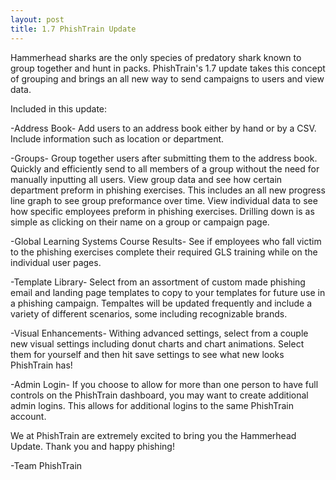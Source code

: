 ```yaml
---
layout: post
title: 1.7 PhishTrain Update
---
```


Hammerhead sharks are the only species of predatory shark known to group together and hunt in packs. PhishTrain's 1.7 update takes this concept of grouping and brings an all new way to send campaigns to users and view data.

Included in this update:

  -Address Book-
  Add users to an address book either by hand or by a CSV. Include information such as location or department.
  
  -Groups-
  Group together users after submitting them to the address book.
  Quickly and efficiently send to all members of a group without the need for manually inputting all users.
  View group data and see how certain department preform in phishing exercises. This includes an all new progress line graph to see group preformance over time.
  View individual data to see how specific employees preform in phishing exercises. Drilling down is as simple as clicking on their name on a group or campaign page.
  
  -Global Learning Systems Course Results-
  See if employees who fall victim to the phishing exercises complete their required GLS training while on the individual user pages.
  
  -Template Library-
  Select from an assortment of custom made phishing email and landing page templates to copy to your templates for future use in a phishing campaign. Tempaltes will be updated frequently and include a variety of different scenarios, some including recognizable brands.
  
  -Visual Enhancements-
  Withing advanced settings, select from a couple new visual settings including donut charts and chart animations. Select them for yourself and then hit save settings to see what new looks PhishTrain has!
  
  -Admin Login-
  If you choose to allow for more than one person to have full controls on the PhishTrain dashboard, you may want to create additional admin logins. This allows for additional logins to the same PhishTrain account.

We at PhishTrain are extremely excited to bring you the Hammerhead Update. Thank you and happy phishing!

-Team PhishTrain

